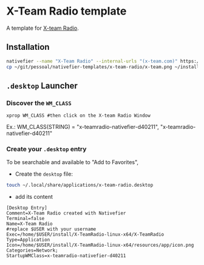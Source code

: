 # X-Team Radio template

A template for [X-team Radio](radio.x-team.com).

## Installation

```bash
nativefier --name "X-Team Radio" --internal-urls "(x-team.com)" https://radio.x-team.com/ ~/install
cp ~/git/pessoal/nativefier-templates/x-team-radio/x-team.png ~/install/X-TeamRadio-linux-x64/resources/app/icon.png
```

## `.desktop` Launcher

### Discover the `WM_CLASS`

`xprop WM_CLASS #then click on the X-team Radio Window`

Ex.: WM_CLASS(STRING) = "x-teamradio-nativefier-d40211", "x-teamradio-nativefier-d40211"

### Create your `.desktop` entry

To be searchable and available to "Add to Favorites",

- Create the `desktop` file:

```bash
touch ~/.local/share/applications/x-team-radio.desktop
```

- add its content

```.desktop
[Desktop Entry]
Comment=X-Team Radio created with Nativefier
Terminal=false
Name=X-Team Radio
#replace $USER with your username
Exec=/home/$USER/install/X-TeamRadio-linux-x64/X-TeamRadio
Type=Application
Icon=/home/$USER/install/X-TeamRadio-linux-x64/resources/app/icon.png
Categories=Network;
StartupWMClass=x-teamradio-nativefier-d40211
```

